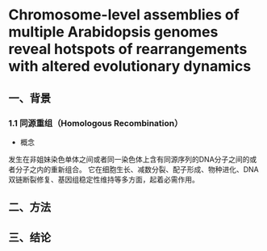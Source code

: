 # Chromosome-level assemblies of multiple Arabidopsis genomes reveal hotspots of rearrangements with altered evolutionary dynamics
## 一、背景
### 1.1 同源重组（Homologous Recombination）
+ 概念

发生在非姐妹染色单体之间或者同一染色体上含有同源序列的DNA分子之间的或者分子之内的重新组合。
它在细胞生长、减数分裂、配子形成、物种进化、DNA双链断裂修复、基因组稳定性维持等多方面，起着必需作用。




## 二、方法



## 三、结论

